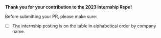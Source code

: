 **Thank you for your contribution to the 2023 Internship Repo!**

Before submitting your PR, please make sure:

- [ ] The internship posting is on the table in alphabetical order by company name. 
